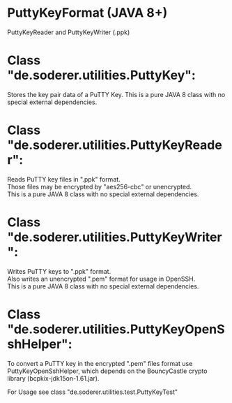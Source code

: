 # PuttyKeyFormat (JAVA 8+)
PuttyKeyReader and PuttyKeyWriter (.ppk)  

# Class "de.soderer.utilities.PuttyKey":  
Stores the key pair data of a PuTTY Key.
This is a pure JAVA 8 class with no special external dependencies.

# Class "de.soderer.utilities.PuttyKeyReader":  
Reads PuTTY key files in ".ppk" format.  
Those files may be encrypted by "aes256-cbc" or unencrypted.  
This is a pure JAVA 8 class with no special external dependencies.

# Class "de.soderer.utilities.PuttyKeyWriter":  
Writes PuTTY keys to ".ppk" format.  
Also writes an unencrypted ".pem" format for usage in OpenSSH.  
This is a pure JAVA 8 class with no special external dependencies.

# Class "de.soderer.utilities.PuttyKeyOpenSshHelper":  
To convert a PuTTY key in the encrypted ".pem" files format use PuttyKeyOpenSshHelper, which depends on the BouncyCastle crypto library (bcpkix-jdk15on-1.61.jar).  

For Usage see class "de.soderer.utilities.test.PuttyKeyTest"  
